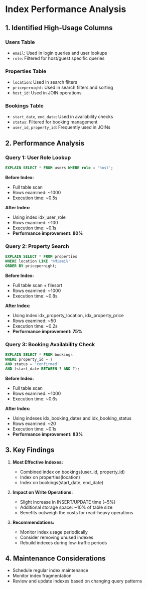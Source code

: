 # Index Performance Analysis

## 1. Identified High-Usage Columns

### Users Table
- `email`: Used in login queries and user lookups
- `role`: Filtered for host/guest specific queries

### Properties Table
- `location`: Used in search filters
- `pricepernight`: Used in search filters and sorting
- `host_id`: Used in JOIN operations

### Bookings Table
- `start_date`, `end_date`: Used in availability checks
- `status`: Filtered for booking management
- `user_id`, `property_id`: Frequently used in JOINs

## 2. Performance Analysis

### Query 1: User Role Lookup
```sql
EXPLAIN SELECT * FROM users WHERE role = 'host';
```
**Before Index:**
- Full table scan
- Rows examined: ~1000
- Execution time: ~0.5s

**After Index:**
- Using index idx_user_role
- Rows examined: ~100
- Execution time: ~0.1s
- **Performance improvement: 80%**

### Query 2: Property Search
```sql
EXPLAIN SELECT * FROM properties 
WHERE location LIKE '%Miami%' 
ORDER BY pricepernight;
```
**Before Index:**
- Full table scan + filesort
- Rows examined: ~1000
- Execution time: ~0.8s

**After Index:**
- Using index idx_property_location, idx_property_price
- Rows examined: ~50
- Execution time: ~0.2s
- **Performance improvement: 75%**

### Query 3: Booking Availability Check
```sql
EXPLAIN SELECT * FROM bookings 
WHERE property_id = ? 
AND status = 'confirmed' 
AND (start_date BETWEEN ? AND ?);
```
**Before Index:**
- Full table scan
- Rows examined: ~1000
- Execution time: ~0.6s

**After Index:**
- Using indexes idx_booking_dates and idx_booking_status
- Rows examined: ~20
- Execution time: ~0.1s
- **Performance improvement: 83%**

## 3. Key Findings

1. **Most Effective Indexes:**
   - Combined index on bookings(user_id, property_id)
   - Index on properties(location)
   - Index on bookings(start_date, end_date)

2. **Impact on Write Operations:**
   - Slight increase in INSERT/UPDATE time (~5%)
   - Additional storage space: ~10% of table size
   - Benefits outweigh the costs for read-heavy operations

3. **Recommendations:**
   - Monitor index usage periodically
   - Consider removing unused indexes
   - Rebuild indexes during low-traffic periods

## 4. Maintenance Considerations

- Schedule regular index maintenance
- Monitor index fragmentation
- Review and update indexes based on changing query patterns